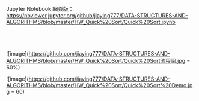 Jupyter Notebook 網頁版：
https://nbviewer.jupyter.org/github/jiaying777/DATA-STRUCTURES-AND-ALGORITHMS/blob/master/HW_Quick%20Sort/Quick%20Sort.ipynb
<br/><br/><br/><br/><br/>
![image](https://github.com/jiaying777/DATA-STRUCTURES-AND-ALGORITHMS/blob/master/HW_Quick%20Sort/Quick%20Sort流程圖.jpg = 60%)

![image](https://github.com/jiaying777/DATA-STRUCTURES-AND-ALGORITHMS/blob/master/HW_Quick%20Sort/Quick%20Sort%20Demo.jpg = 60)
